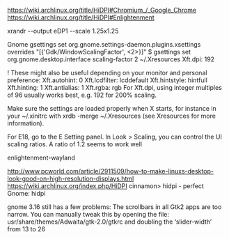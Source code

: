 


https://wiki.archlinux.org/title/HiDPI#Chromium_/_Google_Chrome
https://wiki.archlinux.org/title/HiDPI#Enlightenment

xrandr --output eDP1 --scale 1.25x1.25

Gnome
gsettings set org.gnome.settings-daemon.plugins.xsettings overrides "[{'Gdk/WindowScalingFactor', <2>}]"
$ gsettings set org.gnome.desktop.interface scaling-factor 2
~/.Xresources
Xft.dpi: 192

! These might also be useful depending on your monitor and personal preference:
Xft.autohint: 0
Xft.lcdfilter:  lcddefault
Xft.hintstyle:  hintfull
Xft.hinting: 1
Xft.antialias: 1
Xft.rgba: rgb
For Xft.dpi, using integer multiples of 96 usually works best, e.g. 192 for 200% scaling.

Make sure the settings are loaded properly when X starts, for instance in your ~/.xinitrc with xrdb -merge ~/.Xresources (see Xresources for more information).

For E18, go to the E Setting panel. In Look > Scaling, you can control the UI scaling ratios. A ratio of 1.2 seems to work well

enlightenment-wayland


http://www.pcworld.com/article/2911509/how-to-make-linuxs-desktop-look-good-on-high-resolution-displays.html
https://wiki.archlinux.org/index.php/HiDPI
cinnamon> hidpi - perfect 
Gnome: hidpi

gnome 3.16 still has a few problems: The scrollbars in all Gtk2 apps are too narrow. You can manually tweak this by opening the file: usr/share/themes/Adwaita/gtk-2.0/gtkrc and doubling the ‘slider-width’ from 13 to 26
